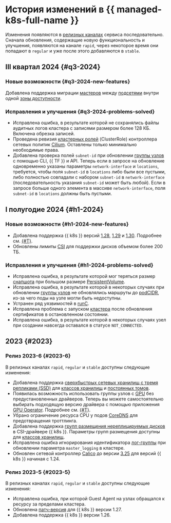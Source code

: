 # История изменений в {{ managed-k8s-full-name }}

Изменения появляются в [релизных каналах](./concepts/release-channels-and-updates.md) сервиса последовательно. Сначала обновления, содержащие новую функциональность и улучшения, появляются на канале `rapid`, через некоторое время они попадают в `regular` и уже после этого добавляются в `stable`.

## III квартал 2024 {#q3-2024}

### Новые возможности {#q3-2024-new-features}

Добавлена поддержка миграции [мастеров](./concepts/index.md#master) между [подсетями](../vpc/concepts/network.md#subnet) внутри одной [зоны доступности](../overview/concepts/geo-scope.md).

### Исправления и улучшения {#q3-2024-problems-solved}

* Исправлена ошибка, в результате которой не сохранялись файлы аудитных логов кластера с записями размером более 128 КБ. Включена обрезка записей.
* Проведена ревизия [кластерных ролей](https://kubernetes.io/docs/reference/access-authn-authz/rbac/#user-facing-roles) (ClusterRole) контроллера сетевых политик [Cilium](./concepts/network-policy.md#cilium). Оставлены только минимально необходимые права.
* Добавлена проверка полей `subnet-id` при обновлении [группы узлов](./concepts/index.md#node-group) с помощью CLI, {{ TF }} и API. Теперь если в запросе на обновление одновременно указаны параметры `network-interface` и `locations`, требуется, чтобы поля `subnet-id` в `locations` либо были все пустыми, либо полностью совпадали с набором `subnet-id` в `network-interface` (последовательность указания `subnet-id` может быть любой). Если в запросе больше одного элемента в массиве `network-interface`, поля `subnet-id` в `locations` должны быть пустыми.

## I полугодие 2024 {#h1-2024}

### Новые возможности {#h1-2024-new-features}

* Добавлена поддержка {{ k8s }} версий [1.28](https://github.com/kubernetes/kubernetes/blob/master/CHANGELOG/CHANGELOG-1.28.md), [1.29](https://github.com/kubernetes/kubernetes/blob/master/CHANGELOG/CHANGELOG-1.29.md) и [1.30](https://github.com/kubernetes/kubernetes/blob/master/CHANGELOG/CHANGELOG-1.30.md). Подробнее см. [{#T}](./concepts/release-channels-and-updates.md).
* Обновлены лимиты [CSI](https://github.com/container-storage-interface/spec/blob/master/spec.md) для поддержки дисков объемом более 200 ТБ.

### Исправления и улучшения {#h1-2024-problems-solved}

* Исправлена ошибка, в результате которой мог теряться размер [снапшота](https://kubernetes.io/docs/concepts/storage/volume-snapshots/) при большом размере [PersistentVolume](./concepts/volume.md#persistent-volume).
* Исправлена ошибка, в результате которой в некоторых случаях при обновлении [группы узлов](./concepts/index.md#node-group) не обновлялись маршруты до [podCIDR](https://kubernetes.io/docs/reference/kubernetes-api/cluster-resources/node-v1/#NodeSpec), из-за чего поды на узле могли быть недоступны.
* Устранен ряд уязвимостей в [runC](https://github.com/opencontainers/runc).
* Исправлена проблема c запуском [кластера](./concepts/index.md#kubernetes-cluster) после обновления сертификатов в остановленном состоянии.
* Исправлена ошибка, в результате которой в некоторых случаях узел при создании навсегда оставался в статусе `NOT_CONNECTED`.

## 2023 {#2023}

### Релиз 2023-6 {#2023-6}

В релизных каналах `rapid`, `regular` и `stable` доступны следующие изменения:
* Добавлена поддержка [сверхбыстрых сетевых хранилищ с тремя репликами (SSD)](../compute/concepts/disk.md#disks-types) для [классов хранилищ](./operations/volumes/manage-storage-class.md) и [постоянных томов](./concepts/volume.md#persistent-volume).
* Появилась возможность использовать группы узлов c [GPU](../compute/concepts/gpus.md) без предустановленных драйверов. Теперь вы можете самостоятельно выбирать подходящую версию драйвера с помощью приложения [GPU Operator](https://docs.nvidia.com/datacenter/cloud-native/gpu-operator/overview.html). Подробнее см. [{#T}](./tutorials/driverless-gpu.md).
* Убрано ограничение ресурса CPU у подов [CoreDNS](https://kubernetes.io/docs/tasks/administer-cluster/coredns/) для предотвращения троттлинга.
* Добавлена поддержка [групп размещения нереплицируемых дисков](../compute/concepts/disk-placement-group.md) в CSI-драйвере {{ k8s }}. Параметры групп размещения доступны для [классов хранилищ](./operations/volumes/manage-storage-class.md).
* Исправлена ошибка игнорирования идентификатора [лог-группы](../logging/concepts/log-group.md) при обновлении параметра `master_logging` в кластере.
* Обновлен сетевой контроллер [Calico](./concepts/network-policy.md#calico) до версии [3.25](https://docs.tigera.io/archive/v3.25/release-notes/) для версий {{ k8s }} начиная с 1.24.

### Релиз 2023-5 {#2023-5}

В релизных каналах `rapid`, `regular` и `stable` доступны следующие изменения:
* Исправлена ошибка, при которой Guest Agent на узлах обращался к ресурсу за пределами кластера.
* Обновлена [патч-версия](https://github.com/kubernetes/kubernetes/blob/master/CHANGELOG/CHANGELOG-1.27.md#changelog-since-v1273) для {{ k8s }} версии 1.27.
* Добавлена поддержка {{ k8s }} версии 1.26.
